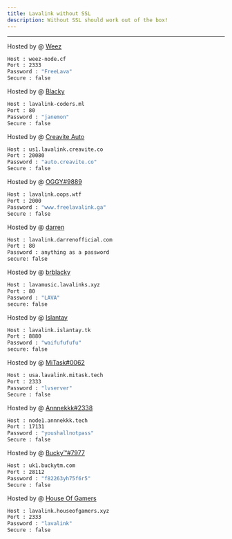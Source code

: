 ```yaml
---
title: Lavalink without SSL
description: Without SSL should work out of the box!
---
```


---

Hosted by @ [Weez](https://github.com/Weez-Dev)
```bash
Host : weez-node.cf
Port : 2333
Password : "FreeLava"
Secure : false
```

Hosted by @ [Blacky](https://github.com/brblacky)
```bash
Host : lavalink-coders.ml
Port : 80
Password : "janemon"
Secure : false
```

Hosted by @ [Creavite Auto](https://auto.creavite.co/?utm_source=lavalinklist&utm_medium=display&utm_campaign=lavalinklist)
```bash
Host : us1.lavalink.creavite.co
Port : 20080
Password : "auto.creavite.co"
Secure : false
```

Hosted by @ [OGGY#9889](https://bit.ly/freelavalink)
```bash
Host : lavalink.oops.wtf
Port : 2000
Password : "www.freelavalink.ga"
Secure : false
```

Hosted by @ [darren](https://paypal.me/darrenofficial)
```bash
Host : lavalink.darrenofficial.com
Port : 80
Password : anything as a password
secure: false
```

Hosted by @ [brblacky](https://github.com/brblacky/lavamusic)
```bash
Host : lavamusic.lavalinks.xyz
Port : 80
Password : "LAVA"
secure: false
```

Hosted by @ [Islantay](https://github.com/Dep0s1t)
```bash
Host : lavalink.islantay.tk
Port : 8880
Password : "waifufufufu"
secure: false
```

Hosted by @ [MiTask#0062](https://github.com/MrMasrozYTLIVE)
```bash
Host : usa.lavalink.mitask.tech
Port : 2333
Password : "lvserver"
Secure : false
```

Hosted by @ [Annnekkk#2338](https://github.com/Annnekkk)
```bash
Host : node1.annnekkk.tech
Port : 17131
Password : "youshallnotpass"
Secure : false
```

Hosted by @ [Bucky™#7977](https://github.com/BuckyTM)
```bash
Host : uk1.buckytm.com
Port : 28112
Password : "f82263yh75f6r5"
Secure : false
```

Hosted by @ [House Of Gamers](https://www.houseofgamers.xyz)
```bash
Host : lavalink.houseofgamers.xyz
Port : 2333
Password : "lavalink"
Secure : false
```
